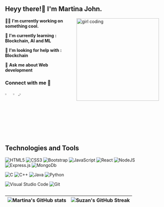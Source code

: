 <h2>Heyy there!👋
I'm Martina John. </h2>
<img src="https://media.giphy.com/media/dWxO36Jzd6bTSt5dIY/giphy.gif" alt="girl coding" align="right" width="270">

👩‍💻 **I'm currently working on something cool.**

🧠 **I'm currently learning : Blockchain, AI and ML**

🤔 **I'm looking for help with : Blockchain**

💬 **Ask me about Web development**

<h3>Connect with me 🤝</h3>

[<img src="https://img.icons8.com/color/48/000000/linkedin.png" width="3.5%" target="_blank"/>](https://www.linkedin.com/in/martinajohn/)  &nbsp;<a href="mailto:martina07j@gmail.com"><img src="https://img.icons8.com/fluent/48/000000/gmail.png" width="3.5%" target="_blank"/>  [<img src="https://img.icons8.com/fluent/48/000000/instagram-new.png" width="3.5%" target="_blank"/>](https://www.instagram.com/martina.john_/)  &nbsp;

## Technologies and Tools

![HTML5](https://img.shields.io/badge/html5-%23E34F26.svg?style=for-the-badge&logo=html5&logoColor=white)
![CSS3](https://img.shields.io/badge/css3-%231572B6.svg?style=for-the-badge&logo=css3&logoColor=white)
![Bootstrap](https://img.shields.io/badge/bootstrap-%23563D7C.svg?style=for-the-badge&logo=bootstrap&logoColor=white)
![JavaScript](https://img.shields.io/badge/javascript-%23323330.svg?style=for-the-badge&logo=javascript&logoColor=%23F7DF1E)
![React](https://img.shields.io/badge/react-%2320232a.svg?style=for-the-badge&logo=react&logoColor=%2361DAFB)
![NodeJS](https://img.shields.io/badge/node.js-6DA55F?style=for-the-badge&logo=node.js&logoColor=white)
![Express.js](https://img.shields.io/badge/express.js-%23404d59.svg?style=for-the-badge&logo=express&logoColor=%2361DAFB)
![MongoDb](https://img.shields.io/badge/mongodb-0.svg?style=for-the-badge&logo=mongodb&logoColor=white)
  
![C](https://img.shields.io/badge/c-%2300599C.svg?style=for-the-badge&logo=c&logoColor=white)
![C++](https://img.shields.io/badge/c++-%2300599C.svg?style=for-the-badge&logo=c%2B%2B&logoColor=white)
![Java](https://img.shields.io/badge/java-%23ED8B00.svg?style=for-the-badge&logo=java&logoColor=white)
![Python](https://img.shields.io/badge/python-3670A0?style=for-the-badge&logo=python&logoColor=ffdd54)

![Visual Studio Code](https://img.shields.io/badge/Visual%20Studio%20Code-0078d7.svg?style=for-the-badge&logo=visual-studio-code&logoColor=white)
![Git](https://img.shields.io/badge/git-%23F05033.svg?style=for-the-badge&logo=git&logoColor=white)
## 
 | ![Martina's GitHub stats](https://github-readme-stats.vercel.app/api?username=martinajohn&show_icons=true&theme=city_lights) | ![Suzan's GitHub Streak](https://github-readme-streak-stats.herokuapp.com/?user=martinajohn&theme=city-lights) |
 | :---: | :---: |
 
